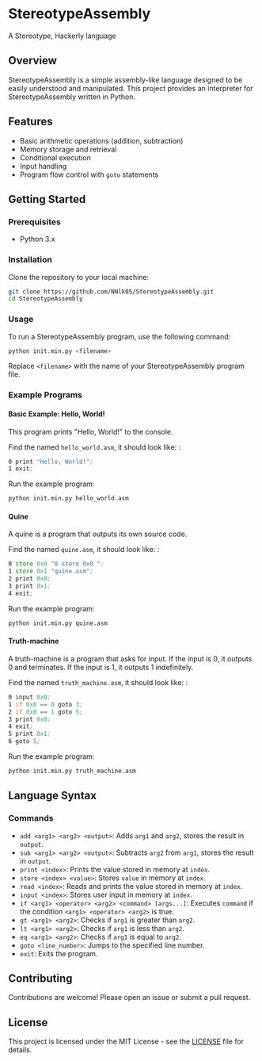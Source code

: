 # StereotypeAssembly

A Stereotype, Hackerly language

## Overview

StereotypeAssembly is a simple assembly-like language designed to be easily understood and manipulated. This project provides an interpreter for StereotypeAssembly written in Python.

## Features

- Basic arithmetic operations (addition, subtraction)
- Memory storage and retrieval
- Conditional execution
- Input handling
- Program flow control with `goto` statements

## Getting Started

### Prerequisites

- Python 3.x

### Installation

Clone the repository to your local machine:

```bash
git clone https://github.com/NNlk05/StereotypeAssembly.git
cd StereotypeAssembly
```

### Usage

To run a StereotypeAssembly program, use the following command:

```bash
python init.min.py <filename>
```

Replace `<filename>` with the name of your StereotypeAssembly program file.

### Example Programs

#### Basic Example: Hello, World!

This program prints "Hello, World!" to the console.

Find the named `hello_world.asm`, it should look like: :

```asm
0 print "Hello, World!";
1 exit;
```

Run the example program:

```bash
python init.min.py hello_world.asm
```

#### Quine

A quine is a program that outputs its own source code.

Find the named `quine.asm`, it should look like: :

```asm
0 store 0x0 "0 store 0x0 ";
1 store 0x1 "quine.asm";
2 print 0x0;
3 print 0x1;
4 exit;
```

Run the example program:

```bash
python init.min.py quine.asm
```

#### Truth-machine

A truth-machine is a program that asks for input. If the input is 0, it outputs 0 and terminates. If the input is 1, it outputs 1 indefinitely.

Find the named `truth_machine.asm`, it should look like: :

```asm
0 input 0x0;
1 if 0x0 == 0 goto 3;
2 if 0x0 == 1 goto 5;
3 print 0x0;
4 exit;
5 print 0x1;
6 goto 5;
```

Run the example program:

```bash
python init.min.py truth_machine.asm
```

## Language Syntax

### Commands

- `add <arg1> <arg2> <output>`: Adds `arg1` and `arg2`, stores the result in `output`.
- `sub <arg1> <arg2> <output>`: Subtracts `arg2` from `arg1`, stores the result in `output`.
- `print <index>`: Prints the value stored in memory at `index`.
- `store <index> <value>`: Stores `value` in memory at `index`.
- `read <index>`: Reads and prints the value stored in memory at `index`.
- `input <index>`: Stores user input in memory at `index`.
- `if <arg1> <operator> <arg2> <command> [args...]`: Executes `command` if the condition `<arg1> <operator> <arg2>` is true.
- `gt <arg1> <arg2>`: Checks if `arg1` is greater than `arg2`.
- `lt <arg1> <arg2>`: Checks if `arg1` is less than `arg2`.
- `eq <arg1> <arg2>`: Checks if `arg1` is equal to `arg2`.
- `goto <line_number>`: Jumps to the specified line number.
- `exit`: Exits the program.

## Contributing

Contributions are welcome! Please open an issue or submit a pull request.

## License

This project is licensed under the MIT License - see the [LICENSE](LICENSE) file for details.
